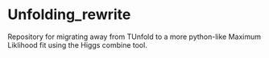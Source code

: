 # Unfolding_rewrite
Repository for migrating away from TUnfold to a more python-like Maximum Liklihood fit using the Higgs combine tool.
